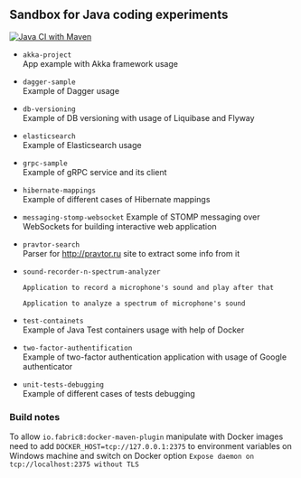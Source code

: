 
## Sandbox for Java coding experiments

[![Java CI with Maven](https://github.com/andrei-punko/java-sandbox/actions/workflows/maven.yml/badge.svg)](https://github.com/andrei-punko/java-sandbox/actions/workflows/maven.yml)

* `akka-project`  
App example with Akka framework usage 


* `dagger-sample`  
Example of Dagger usage


* `db-versioning`  
Example of DB versioning with usage of Liquibase and Flyway


* `elasticsearch`  
Example of Elasticsearch usage


* `grpc-sample`  
Example of gRPC service and its client


* `hibernate-mappings`  
Example of different cases of Hibernate mappings


* `messaging-stomp-websocket`
Example of STOMP messaging over WebSockets for building interactive web application


* `pravtor-search`  
Parser for http://pravtor.ru site to extract some info from it
  

* `sound-recorder-n-spectrum-analyzer`
  
      Application to record a microphone's sound and play after that
  
      Application to analyze a spectrum of microphone's sound 


* `test-containets`  
Example of Java Test containers usage with help of Docker


* `two-factor-authentification`  
Example of two-factor authentication application with usage of Google authenticator


* `unit-tests-debugging`  
Example of different cases of tests debugging


### Build notes
To allow `io.fabric8:docker-maven-plugin` manipulate with Docker images need to add 
`DOCKER_HOST=tcp://127.0.0.1:2375` to environment variables on Windows machine and switch on 
Docker option `Expose daemon on tcp://localhost:2375 without TLS`
